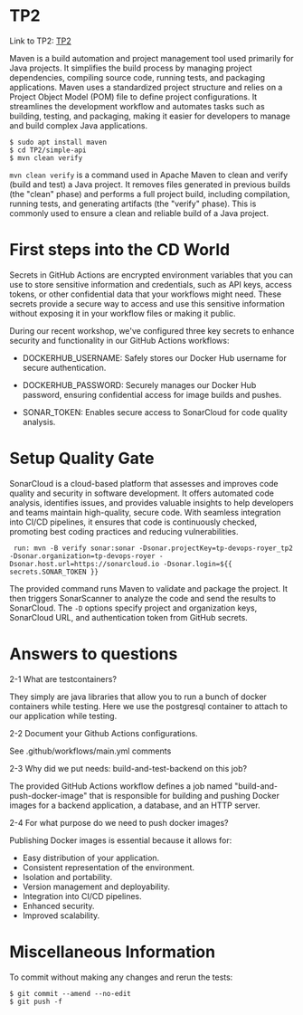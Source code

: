 # TP2

Link to TP2: [TP2](http://school.pages.takima.io/devops-resources/ch2-discover-github-actions-tp/)

Maven is a build automation and project management tool used primarily for Java projects. It simplifies the build process by managing project dependencies, compiling source code, running tests, and packaging applications. Maven uses a standardized project structure and relies on a Project Object Model (POM) file to define project configurations. It streamlines the development workflow and automates tasks such as building, testing, and packaging, making it easier for developers to manage and build complex Java applications.
```
$ sudo apt install maven
$ cd TP2/simple-api
$ mvn clean verify
```

`mvn clean verify` is a command used in Apache Maven to clean and verify (build and test) a Java project. It removes files generated in previous builds (the "clean" phase) and performs a full project build, including compilation, running tests, and generating artifacts (the "verify" phase). This is commonly used to ensure a clean and reliable build of a Java project.

# First steps into the CD World

Secrets in GitHub Actions are encrypted environment variables that you can use to store sensitive information and credentials, such as API keys, access tokens, or other confidential data that your workflows might need. These secrets provide a secure way to access and use this sensitive information without exposing it in your workflow files or making it public.

During our recent workshop, we've configured three key secrets to enhance security and functionality in our GitHub Actions workflows:

- DOCKERHUB_USERNAME: Safely stores our Docker Hub username for secure authentication.

- DOCKERHUB_PASSWORD: Securely manages our Docker Hub password, ensuring confidential access for image builds and pushes.

- SONAR_TOKEN: Enables secure access to SonarCloud for code quality analysis.

# Setup Quality Gate

SonarCloud is a cloud-based platform that assesses and improves code quality and security in software development. It offers automated code analysis, identifies issues, and provides valuable insights to help developers and teams maintain high-quality, secure code. With seamless integration into CI/CD pipelines, it ensures that code is continuously checked, promoting best coding practices and reducing vulnerabilities.

` 
run: mvn -B verify sonar:sonar -Dsonar.projectKey=tp-devops-royer_tp2 -Dsonar.organization=tp-devops-royer -Dsonar.host.url=https://sonarcloud.io -Dsonar.login=${{ secrets.SONAR_TOKEN }}  
`

The provided command runs Maven to validate and package the project. It then triggers SonarScanner to analyze the code and send the results to SonarCloud. The `-D` options specify project and organization keys, SonarCloud URL, and authentication token from GitHub secrets.

# Answers to questions

2-1 What are testcontainers?

They simply are java libraries that allow you to run a bunch of docker containers while testing. Here we use the postgresql container to attach to our application while testing.

2-2 Document your Github Actions configurations.

See .github/workflows/main.yml comments

2-3 Why did we put needs: build-and-test-backend on this job?

The provided GitHub Actions workflow defines a job named "build-and-push-docker-image" that is responsible for building and pushing Docker images for a backend application, a database, and an HTTP server.

2-4 For what purpose do we need to push docker images?

Publishing Docker images is essential because it allows for:

- Easy distribution of your application.
- Consistent representation of the environment.
- Isolation and portability.
- Version management and deployability.
- Integration into CI/CD pipelines.
- Enhanced security.
- Improved scalability.

# Miscellaneous Information

To commit without making any changes and rerun the tests:

```
$ git commit --amend --no-edit
$ git push -f
```
